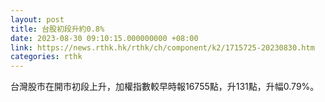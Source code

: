 ```yaml
---
layout: post
title: 台股初段升約0.8%
date: 2023-08-30 09:10:15.000000000 +08:00
link: https://news.rthk.hk/rthk/ch/component/k2/1715725-20230830.htm
categories: rthk
---
```


台灣股市在開市初段上升，加權指數較早時報16755點，升131點，升幅0.79%。
